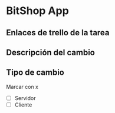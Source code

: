 # BitShop App

## Enlaces de trello de la tarea

## Descripción del cambio

## Tipo de cambio
Marcar con x
* [ ] Servidor
* [ ] Cliente